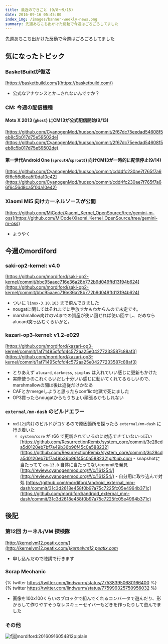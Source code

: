 ```yaml
---
title: 最近のできごと (9/8～9/15)
date: 2016-09-16 05:45:00
index_img: /images/banner-weekly-news.png
summary: 先週あちこち出かけた反動で今週はごろごろしてました
---
```


先週あちこち出かけた反動で今週はごろごろしてました

<!--more-->

## 気になったトピック

### BasketBuildが復活

[https://basketbuild.com/](https://basketbuild.com/)

- 公式なアナウンスとか…されないんですか？

### CM: 今週の配信機種

#### Moto X 2013 (`ghost`) にCM13が公式配信開始(9/13)

[https://github.com/CyanogenMod/hudson/commit/2f67dc75eedad54608f5eb8c5b017d75e59502de](https://github.com/CyanogenMod/hudson/commit/2f67dc75eedad54608f5eb8c5b017d75e59502de)

#### 第一世代Android One (`sprout4`/`sprout8`) 向けCM13が一時的に配信停止(9/14)

[https://github.com/CyanogenMod/hudson/commit/cdd4fc230ae7f765f7a66f6c56d8ca5f0da10e42](https://github.com/CyanogenMod/hudson/commit/cdd4fc230ae7f765f7a66f6c56d8ca5f0da10e42)

### Xiaomi Mi5 向けカーネルソースが公開

[https://github.com/MiCode/Xiaomi_Kernel_OpenSource/tree/gemini-m-oss](https://github.com/MiCode/Xiaomi_Kernel_OpenSource/tree/gemini-m-oss)

- ようやく

## 今週のmordiford

### saki-op2-kernel: v4.0

[https://github.com/mordiford/saki-op2-kernel/commit/bbc95aaec716e36a28b772b9d049ffd13194b624](https://github.com/mordiford/saki-op2-kernel/commit/bbc95aaec716e36a28b772b9d049ffd13194b624)

- ついに `linux-3.10.103` まで飛んできました
- nougatに関してはそれまでに手放すかもわからんので未定です。
- marshmallow向けのv4までの資産が使い回せれば使い回すし、だめならalucard突っ込むくらいかと。

### kazari-op3-kernel: v1.2-e029

[https://github.com/mordiford/kazari-op3-kernel/commit/1af71495cfcfd4c572aa25e04277233587c88af3](https://github.com/mordiford/kazari-op3-kernel/commit/1af71495cfcfd4c572aa25e04277233587c88af3)

- とりあえず `alucard`, `darkness`, `sioplus` は入れていい感じに更新もかけた
- 実際使うのこれくらいだし十分いい感じに動いてくれてるらしいので、marshmallowの間は後は追従だけかなあ
- CAFとかmergeしようと思ったらconflict地獄で死にました
- OP3買ったらnougatからもうちょい頑張るかもしれない

### `external/mm-dash` のビルドエラー

- `nx512j`向けのビルドがコケるので原因箇所を探ったら `external/mm-dash` に行き着いた
    - `system/core` が r66 で更新されているのに対応できていないっぽい
[https://github.com/ResurrectionRemix/system_core/commit/3c28cda5d0120eb7bf7a49b36b96f45c0a588232](https://github.com/ResurrectionRemix/system_core/commit/3c28cda5d0120eb7bf7a49b36b96f45c0a588232)<cite class="hatena-citation">[github.com](https://github.com/ResurrectionRemix/system_core/commit/3c28cda5d0120eb7bf7a49b36b96f45c0a588232)</cite>
            - snapshotに当たってて `cm-13.0` 自体に当たってないcommitを発見 [http://review.cyanogenmod.org/#/c/161254/](http://review.cyanogenmod.org/#/c/161254/)
                    - 自分用に取り込んで対処
[https://github.com/mordiford/android_external_mm-dash/commit/31c3d2618e458f0b97a75c7225fc05e4964b371c](https://github.com/mordiford/android_external_mm-dash/commit/31c3d2618e458f0b97a75c7225fc05e4964b371c)

## 後記

### 第12回 カーネル/VM 探検隊

[http://kernelvm12.peatix.com/](http://kernelvm12.peatix.com/)<cite class="hatena-citation">[kernelvm12.peatix.com](http://kernelvm12.peatix.com/)</cite>

- 申し込んだので聴講で行きます

### Scrap Mechanic

{% twitter https://twitter.com/lindwurm/status/775383950680166400 %}
{% twitter https://twitter.com/lindwurm/status/775999325750956032 %}

- 画像を100x100くらいのブロックで組んでくれるコンバータで遊んだり、形からして作りやすそうなレスキューセイバーもどきを作ったりして遊んでました

### その他

![f:id:mordiford:20160916054812p:plain](https://cdn-ak.f.st-hatena.com/images/fotolife/m/mordiford/20160916/20160916054812.png)
